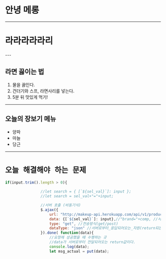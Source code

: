 # 안녕 메롱

---
<h1>라라라라라리</h1>
---

## 라면 끓이는 법
1. 물을 끓인다.
2. 건더기와 스프, 라면사리를 넣는다.
3. 5분 뒤 맛있게 먹기!
---
## 오늘의 장보기 메뉴
- 양파
- 마늘
- 당근
---
# ``````오늘 해결해야 하는 문제``````
```javascript
if(input.trim().length > 0){

                //let search = { [`${sel_val}`]: input };
                //let search = sel_val+"="+input;

                //서버 호출 (비동기식)
                $.ajax({
                    url: "http://makeup-api.herokuapp.com/api/v1/products.json", //호출하고자_하는_서버경로
                    data: {[`${sel_val}`]: input},//"brand="+comp, //서버로_보내고자_하는_파라미터(인자) *입력창갯수만큼 가능*
                    type: "get", //전송방식(get/post)
                    dataType: "json" //서버로부터_응답되어오는_자원(return되는_자료형)
                }).done( function(data){
                    //요청에 성공했을 때 수행하는 곳
                    //data가 서버로부터 전달되어오는 return값이다.
                    console.log(data);
                    let msg_actual = put(data);